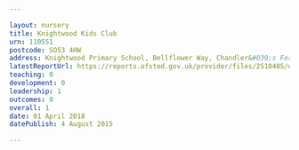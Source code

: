 ```yaml
---

layout: nursery
title: Knightwood Kids Club
urn: 110551
postcode: SO53 4HW
address: Knightwood Primary School, Bellflower Way, Chandler&#039;s Ford, EASTLEIGH, Hampshire, SO53 4HW
latestReportUrl: https://reports.ofsted.gov.uk/provider/files/2510405/urn/110551.pdf
teaching: 0
development: 0
leadership: 1
outcomes: 0
overall: 1
date: 01 April 2018 
datePublish: 4 August 2015

---
```

